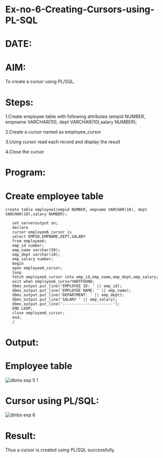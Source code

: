 # Ex-no-6-Creating-Cursors-using-PL-SQL
# DATE:
# AIM:
To create a cursor using PL/SQL.
# Steps:
1.Create employee table with following attributes (empid NUMBER, empname VARCHAR(10), dept VARCHAR(10),salary NUMBER);

2.Create a cursor named as employee_cursor

3.Using cursor read each record and display the result

4.Close the cursor

# Program:
# Create employee table
```
create table employee1(empid NUMBER, empname VARCHAR(10), dept VARCHAR(10),salary NUMBER);
```
```
   set serveroutput on;
   declare
   cursor employee6_cursor is
   select EMPID,EMPNAME,DEPT,SALARY
   from employee6;
   emp_id number;
   emp_name varchar(50);
   emp_dept varchar(10);
   emp_salary number;
   begin
   open employee6_cursor;
   loop
   fetch employee6_cursor into emp_id,emp_name,emp_dept,emp_salary;
   exit when employee6_cursor%NOTFOUND;
   dbms_output.put_line('EMPLOYEE ID: ' || emp_id);
   dbms_output.put_line('EMPLOYEE NAME: ' || emp_name);
   dbms_output.put_line('DEPARTMENT: ' || emp_dept);
   dbms_output.put_line('SALARY ' || emp_salary);
   dbms_output.put_line('----------------------');
   END LOOP;
   close employee6_cursor;
   end;
   /
```
# Output:
# Employee table
![dbms exp 5 1](https://github.com/kancharlaNarmadha/Ex-no-6-Creating-Cursors-using-PL-SQL/assets/119559316/0ae4c904-0b05-4f26-baee-64a0d1747b9d)
# Cursor using PL/SQL:
![dmbs exp 6](https://github.com/kancharlaNarmadha/Ex-no-6-Creating-Cursors-using-PL-SQL/assets/119559316/789f899f-861a-4e99-b3c6-79a6c499224a)
# Result:
Thus a cursor is created using PL/SQL successfully.

